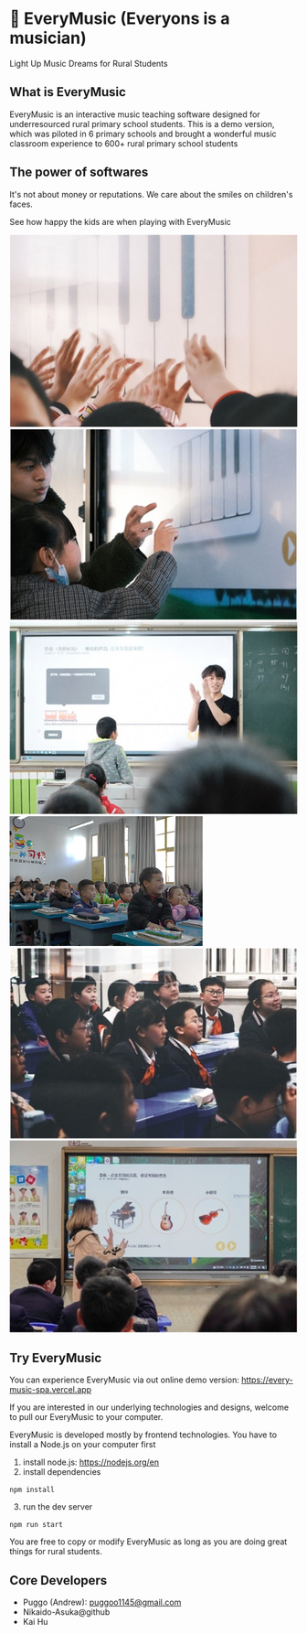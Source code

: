 # 🎵 EveryMusic (Everyons is a musician)

Light Up Music Dreams for Rural Students

## What is EveryMusic

EveryMusic is an interactive music teaching software designed for underresourced
rural primary school students. This is a demo version, which was piloted in 6
primary schools and brought a wonderful music classroom experience to 600+ rural
primary school students

## The power of softwares
It's not about money or reputations. We care about the smiles on children's faces.

See how happy the kids are when playing with EveryMusic

![classroom_1](./imgs/classroom_1.jpg)
![classroom_2](./imgs/classroom_2.jpg)
![classroom_3](./imgs/classroom_3.jpg)
![classroom_4](./imgs/classroom_4.png)
![classroom_5](./imgs/classroom_5.jpg)
![classroom_6](./imgs/classroom_6.jpg)

## Try EveryMusic
You can experience EveryMusic via out online demo version: https://every-music-spa.vercel.app

If you are interested in our underlying technologies and designs, welcome to pull our EveryMusic to your computer.

EveryMusic is developed mostly by frontend technologies. You have to install a Node.js on your computer first 

1. install node.js: https://nodejs.org/en
2. install dependencies
```
npm install
```
3. run the dev server
```
npm run start
```

You are free to copy or modify EveryMusic as long as you are doing great things for rural students.

## Core Developers
- Puggo (Andrew): puggoo1145@gmail.com
- Nikaido-Asuka@github
- Kai Hu

